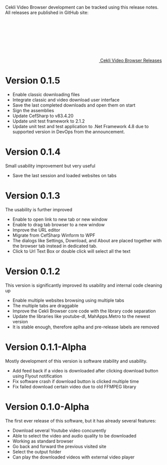 ---
---

Cekli Video Browser development can be tracked using this release notes.<br/>
All releases are published in GitHub site:<br/>
[<svg class="svg-icon"><use xlink:href="/VideoBrowser/assets/minima-social-icons.svg#github"></use></svg> Cekli Video Browser Releases](https://github.com/yoyokits/VideoBrowser/releases)

# Version 0.1.5
* Enable classic downloading files
* Integrate classic and video download user interface
* Save the last completed downloads and open them on start
* Sign the assemblies
* Update CefSharp to v83.4.20
* Update unit test framework to 2.1.2
* Update unit test and test application to .Net Framework 4.8 due to supported version in DevOps from the announcement. 

# Version 0.1.4
Small usability  improvement but very useful
* Save the last session and loaded websites on tabs

# Version 0.1.3
The usability is further improved
* Enable to open link to new tab or new window
* Enable to drag tab browser to a new window
* Improve the URL editor
* Migrate from CefSharp Winform to WPF
* The dialogs like Settings, Download, and About are placed together with the browser tab instead in dedicated tab.
* Click to Url Text Box or double click will select all the text

# Version 0.1.2
This version is significantly improved its usability and internal code cleaning up
* Enable multiple websites browsing using multiple tabs
* The multiple tabs are draggable
* Improve the Cekli Browser core code with the library code separation
* Update the libraries like youtube-dl, MahApps.Metro to the newest version
* It is stable enough, therefore aplha and pre-release labels are removed  

# Version 0.1.1-Alpha
Mostly development of this version is software stability and usability.
* Add feed back if a video is downloaded after clicking download button using Flyout notification
* Fix software crash if download button is clicked multiple time
* Fix failed download certain video due to old FFMPEG library

# Version 0.1.0-Alpha
The first ever release of this software, but it has already several features:
* Download several Youtube  video concurently
* Able to select the video and audio quality to be downloaded
* Working as standard browser
* Go back and forward the previous visited site
* Select the output folder
* Can play the downloaded videos with external video player
